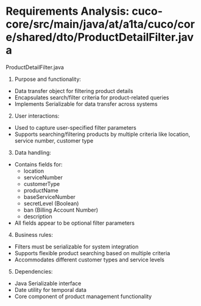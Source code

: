 # Requirements Analysis: cuco-core/src/main/java/at/a1ta/cuco/core/shared/dto/ProductDetailFilter.java

ProductDetailFilter.java
1. Purpose and functionality:
- Data transfer object for filtering product details
- Encapsulates search/filter criteria for product-related queries
- Implements Serializable for data transfer across systems

2. User interactions:
- Used to capture user-specified filter parameters
- Supports searching/filtering products by multiple criteria like location, service number, customer type

3. Data handling:
- Contains fields for:
  - location
  - serviceNumber
  - customerType
  - productName
  - baseServiceNumber
  - secretLevel (Boolean)
  - ban (Billing Account Number)
  - description
- All fields appear to be optional filter parameters

4. Business rules:
- Filters must be serializable for system integration
- Supports flexible product searching based on multiple criteria
- Accommodates different customer types and service levels

5. Dependencies:
- Java Serializable interface
- Date utility for temporal data
- Core component of product management functionality